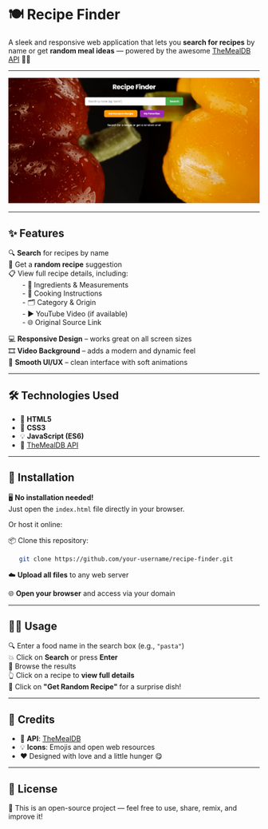 # 🍽️ Recipe Finder

A sleek and responsive web application that lets you **search for recipes** by name or get **random meal ideas** — powered by the awesome [TheMealDB API](https://www.themealdb.com/api.php) 🍲✨

---

![Recipe Finder Screenshot](./assects/page.png)

---

## ✨ Features 

🔍 **Search** for recipes by name  
🎲 Get a **random recipe** suggestion  
📋 View full recipe details, including:  
  - 🧂 Ingredients & Measurements  
  - 🔪 Cooking Instructions  
  - 🗂️ Category & Origin  
  - ▶️ YouTube Video (if available)  
  - 🌐 Original Source Link  

💻 **Responsive Design** – works great on all screen sizes  
🎞️ **Video Background** – adds a modern and dynamic feel  
🎨 **Smooth UI/UX** – clean interface with soft animations  

---

## 🛠️ Technologies Used

- 🧱 **HTML5**  
- 🎨 **CSS3**  
- 💡 **JavaScript (ES6)**  
- 🍜 [TheMealDB API](https://www.themealdb.com/api.php)  

---
## 🚀 Installation

🖥️ **No installation needed!**  
Just open the `index.html` file directly in your browser.

Or host it online:

📦 Clone this repository:
```bash
   git clone https://github.com/your-username/recipe-finder.git
```
☁️ **Upload all files** to any web server

🌐 **Open your browser** and access via your domain


---

## 🧑‍🍳 Usage

🔍 Enter a food name in the search box (e.g., `"pasta"`)  
💥 Click on **Search** or press **Enter**  
📃 Browse the results  
👆 Click on a recipe to **view full details**  
🎲 Click on **"Get Random Recipe"** for a surprise dish!

---


## 🙌 Credits

- 🍛 **API**: [TheMealDB](https://www.themealdb.com)  
- 💡 **Icons**: Emojis and open web resources  
- ❤️ Designed with love and a little hunger 😋

---

## 🪪 License

📄 This is an open-source project — feel free to use, share, remix, and improve it!


